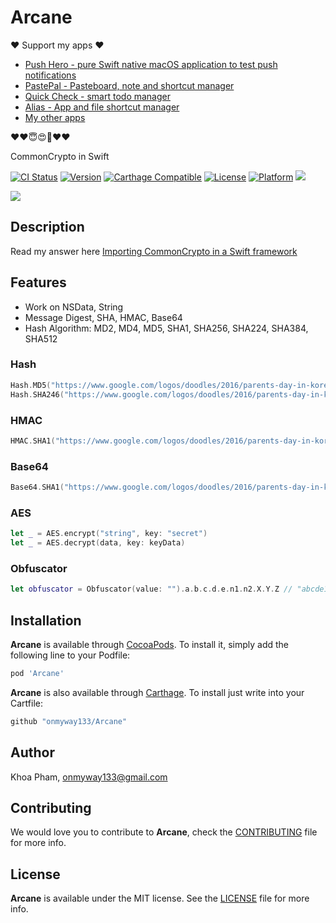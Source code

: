 # Arcane

❤️ Support my apps ❤️ 

- [Push Hero - pure Swift native macOS application to test push notifications](https://onmyway133.com/pushhero)
- [PastePal - Pasteboard, note and shortcut manager](https://onmyway133.com/pastepal)
- [Quick Check - smart todo manager](https://onmyway133.com/quickcheck)
- [Alias - App and file shortcut manager](https://onmyway133.com/alias)
- [My other apps](https://onmyway133.com/apps/)

❤️❤️😇😍🤘❤️❤️

CommonCrypto in Swift

[![CI Status](http://img.shields.io/travis/onmyway133/Arcane.svg?style=flat)](https://travis-ci.org/onmyway133/Arcane)
[![Version](https://img.shields.io/cocoapods/v/Arcane.svg?style=flat)](http://cocoadocs.org/docsets/Arcane)
[![Carthage Compatible](https://img.shields.io/badge/Carthage-compatible-4BC51D.svg?style=flat)](https://github.com/Carthage/Carthage)
[![License](https://img.shields.io/cocoapods/l/Arcane.svg?style=flat)](http://cocoadocs.org/docsets/Arcane)
[![Platform](https://img.shields.io/cocoapods/p/Arcane.svg?style=flat)](http://cocoadocs.org/docsets/Arcane)
<img src="https://img.shields.io/badge/%20in-swift%204.0-orange.svg">

![](Screenshots/Arcane.png)

## Description

Read my answer here [Importing CommonCrypto in a Swift framework](http://stackoverflow.com/a/37125785/1418457)

## Features

- Work on NSData, String
- Message Digest, SHA, HMAC, Base64
- Hash Algorithm: MD2, MD4, MD5, SHA1, SHA256, SHA224, SHA384, SHA512

### Hash

```swift
Hash.MD5("https://www.google.com/logos/doodles/2016/parents-day-in-korea-5757703554072576-hp2x.jpg") // 0dfb10e8d2ae771b3b3ed4544139644e
Hash.SHA246("https://www.google.com/logos/doodles/2016/parents-day-in-korea-5757703554072576-hp2x.jpg") // cb051d58a60b9581ff4c7ba63da07f9170f61bfbebab4a39898432ec970c3754
```

### HMAC

```swift
HMAC.SHA1("https://www.google.com/logos/doodles/2016/parents-day-in-korea-5757703554072576-hp2x.jpg", key: "google") // 5f4474c8872d73c1490241ab015f6c672c6dcdc8
```

### Base64

```swift
Base64.SHA1("https://www.google.com/logos/doodles/2016/parents-day-in-korea-5757703554072576-hp2x.jpg", key: "google") // X0R0yIctc8FJAkGrAV9sZyxtzcg=
```

### AES

```swift
let _ = AES.encrypt("string", key: "secret")
let _ = AES.decrypt(data, key: keyData)
```


### Obfuscator

```swift
let obfuscator = Obfuscator(value: "").a.b.c.d.e.n1.n2.X.Y.Z // "abcde12XYZ"
```

## Installation

**Arcane** is available through [CocoaPods](http://cocoapods.org). To install
it, simply add the following line to your Podfile:

```ruby
pod 'Arcane'
```

**Arcane** is also available through [Carthage](https://github.com/Carthage/Carthage).
To install just write into your Cartfile:

```ruby
github "onmyway133/Arcane"
```

## Author

Khoa Pham, onmyway133@gmail.com

## Contributing

We would love you to contribute to **Arcane**, check the [CONTRIBUTING](https://github.com/onmyway133/Arcane/blob/master/CONTRIBUTING.md) file for more info.

## License

**Arcane** is available under the MIT license. See the [LICENSE](https://github.com/onmyway133/Arcane/blob/master/LICENSE.md) file for more info.
